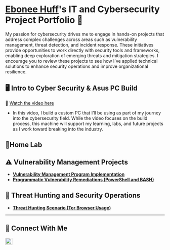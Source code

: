 # <a href="https://www.linkedin.com/in/ebonee-huff/">Ebonee Huff</a>'s IT and Cybersecurity Project Portfolio 🔐

My passion for cybersecurity drives me to engage in hands-on projects that address complex challenges across areas such as vulnerability management, threat detection, and incident response. These initiatives provide opportunities to work directly with security tools and frameworks, enabling deep exploration of emerging threats and mitigation strategies. I encourage you to review these projects to see how I've applied technical solutions to enhance security operations and improve organizational resilience.
## 🖥️ Intro to Cyber Security & Asus PC Build
🎥 [Watch the video here](https://youtube.com/shorts/lQwC2XZTb2U)

- In this video, I build a custom PC that I’ll be using as part of my journey into the cybersecurity field. While the video focuses on the build process, this machine will support my learning, labs, and future projects as I work toward breaking into the industry.

## 🔬Home Lab

## ⚠️ Vulnerability Management Projects

- **[Vulnerability Management Program Implementation](https://github.com/Huffe2012/Vulnerability-Management-Program/tree/main)**
- **[Programmatic Vulnerability Remediations (PowerShell and BASH)](https://github.com/joshcybertest/programmatic-vulnerability-remediations)**

## 🚨 Threat Hunting and Security Operations

- **[Threat Hunting Scenario (Tor Browser Usage)](https://github.com/joshmadakor0/threat-hunting-scenario-tor)**

<hr/>

## 🤳 Connect With Me


[<img align="left" alt="Ebonee___________ | LinkedIn" width="22px" src="https://cdn.jsdelivr.net/npm/simple-icons@v3/icons/linkedin.svg" />][linkedin]



[linkedin]: https://linkedin.com/in/ebonee-huff/

<!--
<img width="35" alt="image" src="https://github.com/user-attachments/assets/2f41c7cd-5ea8-4475-b451-a37161b6c3fb"> 
<img width="35" alt="image" src="https://github.com/user-attachments/assets/77649969-9910-4994-8b96-74a116cfb2a8">
